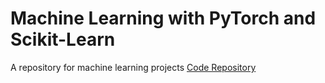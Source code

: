 # Machine Learning with PyTorch and Scikit-Learn 
A repository for machine learning projects
[Code Repository](https://github.com/rasbt/machine-learning-book?tab=readme-ov-file)
